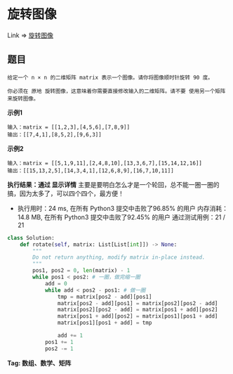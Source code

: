 # 旋转图像

Link => [旋转图像](https://leetcode-cn.com/problems/rotate-image/)

## 题目

    给定一个 n × n 的二维矩阵 matrix 表示一个图像。请你将图像顺时针旋转 90 度。

    你必须在 原地 旋转图像，这意味着你需要直接修改输入的二维矩阵。请不要 使用另一个矩阵来旋转图像。


**示例1**

    输入：matrix = [[1,2,3],[4,5,6],[7,8,9]]
    输出：[[7,4,1],[8,5,2],[9,6,3]]


**示例2**

    输入：matrix = [[5,1,9,11],[2,4,8,10],[13,3,6,7],[15,14,12,16]]
    输出：[[15,13,2,5],[14,3,4,1],[12,6,8,9],[16,7,10,11]]

**执行结果：通过 显示详情**
主要是要明白怎么才是一个轮回，总不能一圈一圈的搞，因为太多了，可以四个四个，最方便！

- 执行用时：24 ms, 在所有 Python3 提交中击败了96.85% 的用户
内存消耗：14.8 MB, 在所有 Python3 提交中击败了92.45% 的用户
通过测试用例：21 / 21

```python
class Solution:
    def rotate(self, matrix: List[List[int]]) -> None:
        """
        Do not return anything, modify matrix in-place instead.
        """
        pos1, pos2 = 0, len(matrix) - 1
        while pos1 < pos2: # 一圈，做完缩一圈
            add = 0
            while add < pos2 - pos1: # 做一圈
                tmp = matrix[pos2 - add][pos1]
                matrix[pos2 - add][pos1] = matrix[pos2][pos2 - add]
                matrix[pos2][pos2 - add] = matrix[pos1 + add][pos2]
                matrix[pos1 + add][pos2] = matrix[pos1][pos1 + add]
                matrix[pos1][pos1 + add] = tmp

                add += 1
            pos1 += 1
            pos2 -= 1
```

**Tag: 数组、数学、矩阵**
